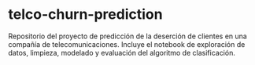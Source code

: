 # telco-churn-prediction
Repositorio del proyecto de predicción de la deserción de clientes en una compañía de telecomunicaciones. Incluye el notebook de exploración de datos, limpieza, modelado y evaluación del algoritmo de clasificación.
